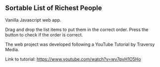## Sortable List of Richest People

Vanilla Javascript web app.

Drag and drop the list items to put them in the correct order. Press the button to check if the order is correct.

The web project was developed following a YouTube Tutorial by Traversy Media.

Link to tutorial: https://www.youtube.com/watch?v=wv7pvH1O5Ho

